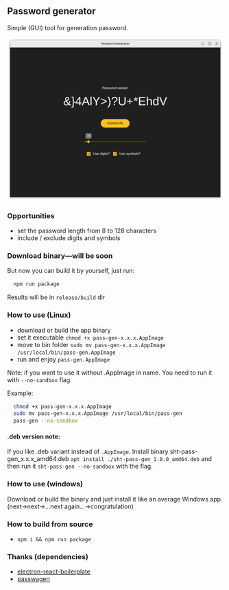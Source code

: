 
## Password generator
Simple (GUI) tool for generation password.

![alt password generator demo](./screen.png)

### Opportunities
* set the password length from 8 to 128 characters
* include / exclude digits and symbols

### Download binary—will be soon
But now you can build it by yourself, just run:
```bash
  npm run package
```
Results will be in `release/build` dir

[//]: # (* linux [passGen download]&#40;https://xxxx;)
[//]: # (* windows [passGen.exe download]&#40;https://xxxx;)

### How to use (Linux)
* download or build the app binary
* set it executable `chmod +x pass-gen-x.x.x.AppImage`
* move to bin folder `sudo mv pass-gen-x.x.x.AppImage /usr/local/bin/pass-gen.AppImage`
* run and enjoy `pass-gen.AppImage`

Note: if you want to use it without .AppImage in name. You need to run it with `--no-sandbox` flag.

Example:
```bash
  chmod +x pass-gen-x.x.x.AppImage
  sudo mv pass-gen-x.x.x.AppImage /usr/local/bin/pass-gen
  pass-gen --no-sandbox
```
#### .deb version note:
If you like .deb variant instead of `.AppImage`. Install binary sht-pass-gen_x.x.x_amd64.deb `apt install ./sht-pass-gen_1.0.0_amd64.deb` and then run it `sht-pass-gen --no-sandbox` with the flag.

### How to use (windows)
Download or build the binary and just install it like an average Windows app. (next→next→...next again...→congratulation) 

### How to build from source
* `npm i && npm run package`

### Thanks (dependencies)
* [electron-react-boilerplate](https://github.com/electron-react-boilerplate/electron-react-boilerplate)
* [passwagen](https://github.com/Axorax/passwagen.js)

